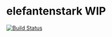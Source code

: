 # elefantenstark WIP

[![Build Status](https://travis-ci.org/AndreasKl/elefantenstark.svg?branch=master)](https://travis-ci.org/AndreasKl/elefantenstark)
